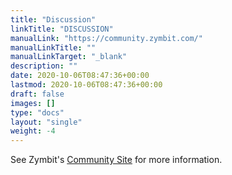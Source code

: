 ```yaml
---
title: "Discussion"
linkTitle: "DISCUSSION"
manualLink: "https://community.zymbit.com/"
manualLinkTitle: ""
manualLinkTarget: "_blank"
description: ""
date: 2020-10-06T08:47:36+00:00
lastmod: 2020-10-06T08:47:36+00:00
draft: false
images: []
type: "docs"
layout: "single"
weight: -4
---
```


See Zymbit's [Community Site](https://community.zymbit.com/) for more information.
